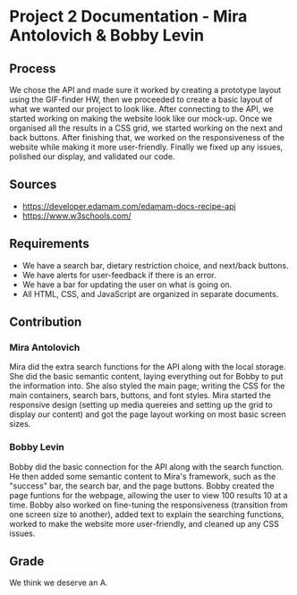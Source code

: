 # Project 2 Documentation - Mira Antolovich & Bobby Levin
## Process
We chose the API and made sure it worked by creating a prototype layout using the GIF-finder HW, then we proceeded to create a basic layout of what we wanted our project to look like. After connecting to the API, we started working on making the website look like our mock-up. Once we organised all the results in a CSS grid, we started working on the next and back buttons. After finishing that, we worked on the responsiveness of the website while making it more user-friendly. Finally we fixed up any issues, polished our display, and validated our code.
## Sources
* https://developer.edamam.com/edamam-docs-recipe-api
* https://www.w3schools.com/
## Requirements
* We have a search bar, dietary restriction choice, and next/back buttons.
* We have alerts for user-feedback if there is an error.
* We have a bar for updating the user on what is going on.
* All HTML, CSS, and JavaScript are organized in separate documents.
## Contribution
### Mira Antolovich
Mira did the extra search functions for the API along with the local storage. She did the basic semantic content, laying everything out for Bobby to put the information into. She also styled the main page; writing the CSS for the main containers, search bars, buttons, and font styles. Mira started the responsive design (setting up media quereies and setting up the grid to display our content) and got the page layout working on most basic screen sizes.
### Bobby Levin
Bobby did the basic connection for the API along with the search function. He then added some semantic content to Mira's framework, such as the "success" bar, the search bar, and the page buttons. Bobby created the page funtions for the webpage, allowing the user to view 100 results 10 at a time. Bobby also worked on fine-tuning the responsiveness (transition from one screen size to another), added text to explain the searching functions, worked to make the website more user-friendly, and cleaned up any CSS issues.
## Grade
We think we deserve an A.
